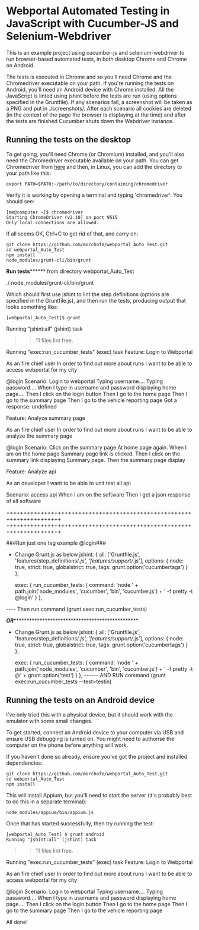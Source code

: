 # Webportal Automated Testing in JavaScript with Cucumber-JS and Selenium-Webdriver


This is an example project using cucumber-js and selenium-webdriver to run browser-based automated tests, in both desktop Chrome and Chrome on Android.


The tests is executed in Chrome and so you'll need Chrome and the Chromedriver executable on your path. If you're running the tests on Android, you'll need an Android device with Chrome installed. All the JavaScript is linted using jshint before the tests are run (using options specified in the Gruntfile). If any scenarios fail, a screenshot will be taken as a PNG and put in ./screenshots/. After each scenario all cookies are deleted (in the context of the page the browser is displaying at the time) and after the tests are finished Cucumber shuts down the Webdriver instance.

## Running the tests on the desktop

To get going, you'll need Chrome (or Chromium) installed, and you'll also need the Chromedriver executable available on your path. You can get Chromedriver from [here](http://chromedriver.storage.googleapis.com/index.html) and then, in Linux, you can add the directory to your path like this:

    export PATH=$PATH:~/path/to/directory/containing/chromedriver

Verify it is working by opening a terminal and typing 'chromedriver'. You should see:

    [me@computer ~]$ chromedriver
    Starting ChromeDriver (v2.10) on port 9515
    Only local connections are allowed.

If all seems OK, Ctrl+C to get rid of that, and carry on:

    git clone https://github.com/morchofe/webportal_Auto_Test.git
    cd webportal_Auto_Test   
    npm install
    node_modules/grunt-cli/bin/grunt


  ********Run tests**************
  from directory webportal_Auto_Test 
  
  ./ node_modules/grunt-cli/bin/grunt

Which should first use jshint to lint the step definitions (options are specified in the Gruntfile.js), and then run the tests, producing output that looks something like:

    [webportal_Auto_Test]$ grunt

Running "jshint:all" (jshint) task
>> 11 files lint free.

Running "exec:run_cucumber_tests" (exec) task
Feature: Login to Webportal

  As an fire chief user
  In order to find out more about runs
  I want to be able to access webportal for my city

  @login
  Scenario: Login to webportal
Typing username....
Typing password....
    When I type in username and password
displaying home page....
    Then I click on the login button
    Then I go to the home page
    Then I go to the summary page
    Then I go to the vehicle reporting page
Got a response:  undefined

Feature: Analyze summary page

  As an fire chief user
  In order to find out more about runs
  I want to be able to analyze the summary page

  @login
  Scenario: Click on the summary page
At home page again.
    When I am on the home page
Summary page link is clicked.
    Then I click on the summary link
displaying Summary page.
    Then the summary page display

Feature: Analyze api

  As an developer
  I want to be able to unit test all api

  Scenario: access api
    When I am on the software
    Then I get a json response of all software

 

++++++++++++++++++++++++++++++++++++++++++++++++++++++++++++++++++++++
++++++++++++++++++++++++++++++++++++++++++++++++++++++++++++++++++++++

###Run just one tag example @login###
- Change Grunt.js as below
jshint: {
      all: ['Gruntfile.js', 'features/step_definitions/*.js', 'features/support/*.js'],
      options: {
        node: true,
        strict: true,
        globalstrict: true,
	tags: grunt.option('cucumbertags')
      }
    },

    exec: {
      run_cucumber_tests: {
        command: 'node ' + path.join('node_modules', 'cucumber',  'bin', 'cucumber.js') + ' -f pretty -t @login'
      }
    },

---- Then run command (grunt exec:run_cucumber_tests)

*******OR*******************************************************
- Change Grunt.js as below
jshint: {
      all: ['Gruntfile.js', 'features/step_definitions/*.js', 'features/support/*.js'],
      options: {
        node: true,
        strict: true,
        globalstrict: true,
	tags: grunt.option('cucumbertags')
      }
    },

    exec: {
      run_cucumber_tests: {
        command: 'node ' + path.join('node_modules', 'cucumber',  'bin', 'cucumber.js') + ' -f pretty -t @' + grunt.option('test')
      }
    },
------ AND RUN command (grunt exec:run_cucumber_tests --test=testin)


## Running the tests on an Android device

I've only tried this with a physical device, but it should work with the emulator with some small changes.

To get started, connect an Android device to your computer via USB and ensure USB debugging is turned on. You might need to authorise the computer on the phone before anything will work.

If you haven't done so already, ensure you've got the project and installed dependencies:

    git clone https://github.com/morchofe/webportal_Auto_Test.git
    cd webportal_Auto_Test   
    npm install

This will install Appium, but you'll need to start the server (it's probably best to do this in a separate terminal):

    node_modules/appium/bin/appium.js

Once that has started successfully, then try running the test:

   
    [webportal_Auto_Test] $ grunt android
    Running "jshint:all" (jshint) task
>> 11 files lint free.

Running "exec:run_cucumber_tests" (exec) task
Feature: Login to Webportal

  As an fire chief user
  In order to find out more about runs
  I want to be able to access webportal for my city

  @login
  Scenario: Login to webportal
Typing username....
Typing password....
    When I type in username and password
displaying home page....
    Then I click on the login button
    Then I go to the home page
    Then I go to the summary page
    Then I go to the vehicle reporting page

All done!
